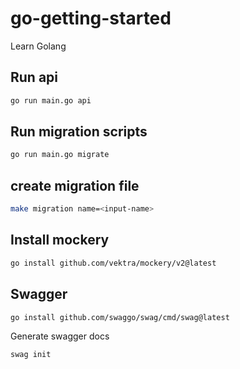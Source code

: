 # go-getting-started
Learn Golang

## Run api

```bash
go run main.go api
```

## Run migration scripts

```bash
go run main.go migrate
```

## create migration file

```bash
make migration name=<input-name>
```

## Install mockery

```bash
go install github.com/vektra/mockery/v2@latest
```

## Swagger

```bash
go install github.com/swaggo/swag/cmd/swag@latest
```

Generate swagger docs

```bash
swag init
```